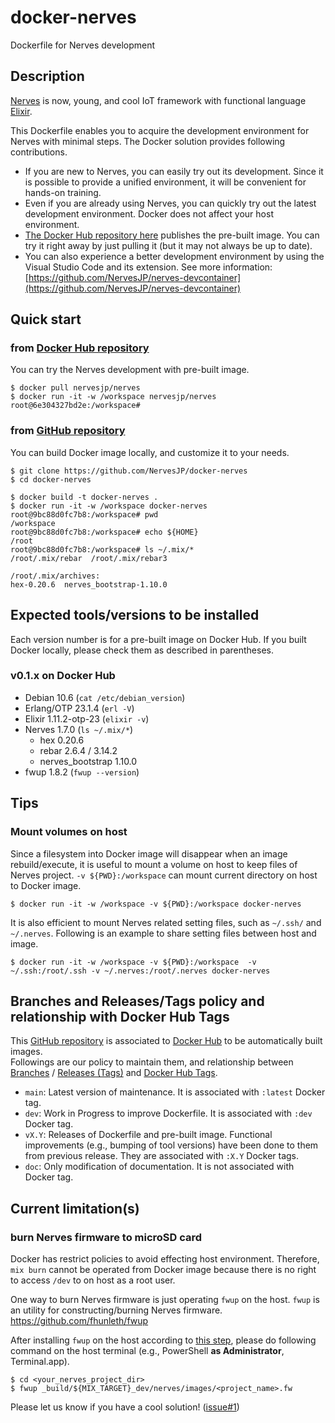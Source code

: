 # docker-nerves

Dockerfile for Nerves development

## Description

[Nerves](https://www.nerves-project.org/) is now, young, and cool IoT framework with functional language [Elixir](https://elixir-lang.org/).

This Dockerfile enables you to acquire the development environment for Nerves with minimal steps. The Docker solution provides following contributions.

- If you are new to Nerves, you can easily try out its development. Since it is possible to provide a unified environment, it will be convenient for hands-on training.
- Even if you are already using Nerves, you can quickly try out the latest development environment. Docker does not affect your host environment.
- [The Docker Hub repository here](https://hub.docker.com/r/nervesjp/nerves) publishes the pre-built image. You can try it right away by just pulling it (but it may not always be up to date).
- You can also experience a better development environment by using the Visual Studio Code and its extension. See more information: [https://github.com/NervesJP/nerves-devcontainer](https://github.com/NervesJP/nerves-devcontainer)

## Quick start

### from [Docker Hub repository](https://hub.docker.com/r/nervesjp/nerves)

You can try the Nerves development with pre-built image.

```Shell
$ docker pull nervesjp/nerves
$ docker run -it -w /workspace nervesjp/nerves
root@6e304327bd2e:/workspace# 
```

### from [GitHub repository](https://github.com/NervesJP/docker-nerves)

You can build Docker image locally, and customize it to your needs.

```Shell
$ git clone https://github.com/NervesJP/docker-nerves
$ cd docker-nerves

$ docker build -t docker-nerves .
$ docker run -it -w /workspace docker-nerves 
root@9bc88d0fc7b8:/workspace# pwd
/workspace
root@9bc88d0fc7b8:/workspace# echo ${HOME}
/root
root@9bc88d0fc7b8:/workspace# ls ~/.mix/*
/root/.mix/rebar  /root/.mix/rebar3

/root/.mix/archives:
hex-0.20.6  nerves_bootstrap-1.10.0
```

## Expected tools/versions to be installed

Each version number is for a pre-built image on Docker Hub. If you built Docker locally, please check them as described in parentheses.

### v0.1.x on Docker Hub

- Debian 10.6 (`cat /etc/debian_version`)
- Erlang/OTP 23.1.4 (`erl -V`)
- Elixir 1.11.2-otp-23 (`elixir -v`)
- Nerves 1.7.0 (`ls ~/.mix/*`)
  - hex 0.20.6
  - rebar 2.6.4 / 3.14.2
  - nerves_bootstrap 1.10.0
- fwup 1.8.2 (`fwup --version`)

## Tips

### Mount volumes on host

Since a filesystem into Docker image will disappear when an image rebuild/execute, it is useful to mount a volume on host to keep files of Nerves project. `-v ${PWD}:/workspace` can mount current directory on host to Docker image.

```Shell
$ docker run -it -w /workspace -v ${PWD}:/workspace docker-nerves 
```

It is also efficient to mount Nerves related setting files, such as `~/.ssh/` and `~/.nerves`. Following is an example to share setting files between host and image.

```Shell
$ docker run -it -w /workspace -v ${PWD}:/workspace  -v ~/.ssh:/root/.ssh -v ~/.nerves:/root/.nerves docker-nerves 
```

## Branches and Releases/Tags policy and relationship with Docker Hub Tags

This [GitHub repository](https://github.com/NervesJP/docker-nerves) is associated to [Docker Hub](https://hub.docker.com/r/nervesjp/nerves) to be automatically built images.  
Followings are our policy to maintain them, and relationship between [Branches](https://github.com/NervesJP/docker-nerves/branches) / [Releases (Tags)](https://github.com/NervesJP/docker-nerves/releases) and [Docker Hub Tags](https://hub.docker.com/r/nervesjp/nerves/tags).

- `main`: Latest version of maintenance. It is associated with `:latest` Docker tag.
- `dev`: Work in Progress to improve Dockerfile. It is associated with `:dev` Docker tag.
- `vX.Y`: Releases of Dockerfile and pre-built image. Functional improvements (e.g., bumping of tool versions) have been done to them from previous release. They are associated with `:X.Y` Docker tags.
- `doc`: Only modification of documentation. It is not associated with Docker tag.

## Current limitation(s)

### burn Nerves firmware to microSD card

Docker has restrict policies to avoid effecting host environment. Therefore, `mix burn` cannot be operated from Docker image because there is no right to access `/dev` to on host as a root user.

One way to burn Nerves firmware is just operating `fwup` on the host. `fwup` is an utility for constructing/burning Nerves firmware.  
https://github.com/fhunleth/fwup

After installing `fwup` on the host according to [this step](https://github.com/fhunleth/fwup#installing), please do following command on the host terminal (e.g., PowerShell **as Administrator**, Terminal.app).

```Shell
$ cd <your_nerves_project_dir>
$ fwup _build/${MIX_TARGET}_dev/nerves/images/<project_name>.fw
```

Please let us know if you have a cool solution! ([issue#1](https://github.com/NervesJP/docker-nerves/issues/1))
